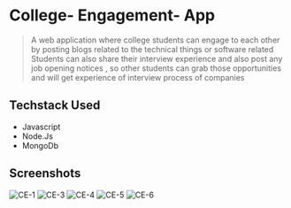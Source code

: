 # College- Engagement- App
> A web application where college students can engage to each other by posting blogs
related to the technical things or software related
> Students can also share their interview experience and also post any job opening notices , so other
students can grab those opportunities and will get experience of interview process of companies

## Techstack Used
- Javascript
- Node.Js
- MongoDb


## Screenshots
![CE-1](https://user-images.githubusercontent.com/60291173/177271834-b9c4801e-fef4-45f0-858d-ae770de1c854.png)
![CE-3](https://user-images.githubusercontent.com/60291173/177271851-ac80a325-25dd-4bf4-a078-a7dfd43b472b.png)
![CE-4](https://user-images.githubusercontent.com/60291173/177272041-2527f683-4f6f-431b-a0c0-c4d6b014925d.png)
![CE-5](https://user-images.githubusercontent.com/60291173/177272137-de5404d6-1deb-4f11-8dcd-bb5958a3d637.png)
![CE-6](https://user-images.githubusercontent.com/60291173/177272320-24ec41b1-dde7-44e9-8a8b-e63d242567eb.png)


